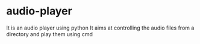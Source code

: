 # audio-player
It is an audio player using python
It aims at controlling the audio files from a directory and play them using cmd
